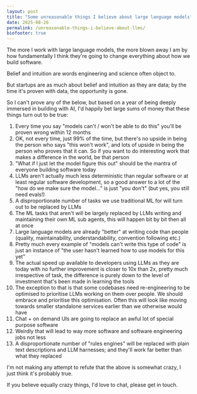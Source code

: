 ```yaml
---
layout: post
title: "Some unreasonable things I believe about large language models"
date: 2025-08-26
permalink: /unreasonable-things-i-believe-about-llms/
biofooter: true
---
```


The more I work with large language models, the more blown away I am by how fundamentally I think they're going to change everything about how we build software. 

Belief and intuition are words engineering and science often object to.

But startups are as much about belief and intuition as they are data; by the time it's proven with data, the opportunity is gone.

So I can't prove any of the below, but based on a year of being deeply immersed in building with AI, I'd happily bet large sums of money that these things turn out to be true:

1. Every time you say "models can't / won't be able to do this" you'll be proven wrong within 12 months
2. OK, not every time, just 99% of the time, but there's no upside in being the person who says "this won't work", and lots of upside in being the person who proves that it can. So if you want to do interesting work that makes a difference in the world, be that person
3. "What if I just let the model figure this out" should be the mantra of everyone building software today 
4. LLMs aren't actually much less deterministic than regular software or at least regular software development, so a good answer to a lot of the "how do we make sure the model…" is just "you don't" (but yes, you still need evals!)
5. A disproportionate number of tasks we use traditional ML for will turn out to be replaced by LLMs 
6. The ML tasks that aren't will be largely replaced by LLMs writing and maintaining their own ML sub agents, this will happen bit by bit then all at once 
7. Large language models are already "better" at writing code than people (quality, maintainability, understandability, convention following etc.)
8. Pretty much every example of "models can't write this type of code" is just an instance of "the user hasn't learned how to use models for this yet" 
9. The actual speed up available to developers using LLMs as they are today with no further improvement is closer to 10x than 2x, pretty much irrespective of task, the difference is purely down to the level of investment that's been made in learning the tools 
10. The exception to that is that some codebases need re-engineering to be optimised to prioritise LLMs working on them over people. We should embrace and prioritise this optimisation. Often this will look like moving towards smaller standalone services earlier than we otherwise would have
11. Chat + on demand UIs are going to replace an awful lot of special purpose software
12. Weirdly that will lead to way more software and software engineering jobs not less
13. A disproportionate number of "rules engines" will be replaced with plain text descriptions and LLM harnesses; and they'll work far better than what they replaced

I'm not making any attempt to refute that the above is somewhat crazy, I just think it's probably true.

If you believe equally crazy things, I'd love to chat, please get in touch.